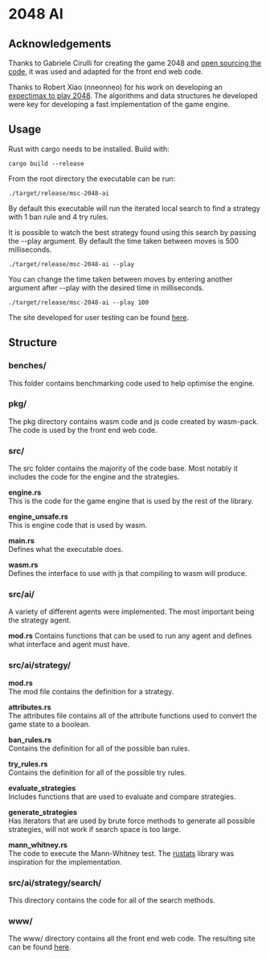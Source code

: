 # 2048 AI

## Acknowledgements

Thanks to Gabriele Cirulli for creating the game 2048 and [open sourcing the code](https://github.com/gabrielecirulli/2048), it was used and adapted for the front end web code.

Thanks to Robert Xiao (nneonneo) for his work on developing an [expectimax to play 2048](https://github.com/nneonneo/2048-ai). The algorithms and data structures he developed were key for developing a fast implementation of the game engine.

## Usage
Rust with cargo needs to be installed. Build with:
```shell
cargo build --release
```

From the root directory the executable can be run:
```shell
./target/release/msc-2048-ai
```

By default this executable will run the iterated local search to find a strategy with 1 ban rule and 4 try rules.

It is possible to watch the best strategy found using this search by passing the --play argument. By default the time taken between moves is 500 milliseconds.

```shell
./target/release/msc-2048-ai --play
```

You can change the time taken between moves by entering another argument after --play with the desired time in milliseconds.

```shell
./target/release/msc-2048-ai --play 100
```

The site developed for user testing can be found [here](https://msc.mattkennedy.io).

## Structure

### benches/  
This folder contains benchmarking code used to help optimise the engine.

### pkg/
The pkg directory contains wasm code and js code created by wasm-pack. The code is used by the front end web code.

### src/
The src folder contains the majority of the code base. Most notably it includes the code for the engine and the strategies.

**engine.rs**  
This is the code for the game engine that is used by the rest of the library.

**engine_unsafe.rs**  
This is engine code that is used by wasm.

**main.rs**  
Defines what the executable does.

**wasm.rs**  
Defines the interface to use with js that compiling to wasm will produce.

### src/ai/
A variety of different agents were implemented. The most important being the strategy agent.

**mod.rs**
Contains functions that can be used to run any agent and defines what interface and agent must have.

### src/ai/strategy/
**mod.rs**  
The mod file contains the definition for a strategy.

**attributes.rs**  
The attributes file contains all of the attribute functions used to convert the game state to a boolean.

**ban_rules.rs**  
Contains the definition for all of the possible ban rules.

**try_rules.rs**  
Contains the definition for all of the possible try rules.

**evaluate_strategies**  
Includes functions that are used to evaluate and compare strategies.

**generate_strategies**  
Has iterators that are used by brute force methods to generate all possible strategies, will not work if search space is too large.

**mann_whitney.rs**  
The code to execute the Mann-Whitney test. The [rustats](https://docs.rs/rustats/0.1.0/rustats/hypothesis_testings/index.html) library was inspiration for the implementation.

### src/ai/strategy/search/
This directory contains the code for all of the search methods.

### www/
The www/ directory contains all the front end web code. The resulting site can be found [here](https://msc.mattkennedy.io).
